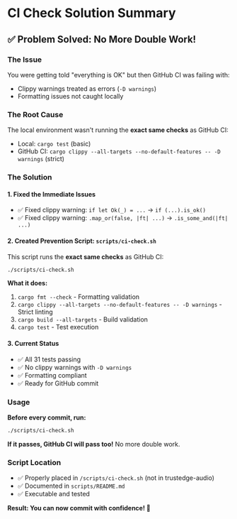 <!--
Copyright (c) 2025 TRUSTEDGE LABS LLC
MPL-2.0: https://mozilla.org/MPL/2.0/
Project: trustedge — Privacy and trust at the edge.
GitHub: https://github.com/johnzilla/trustedge
-->


# CI Check Solution Summary

## ✅ Problem Solved: No More Double Work!

### The Issue
You were getting told "everything is OK" but then GitHub CI was failing with:
- Clippy warnings treated as errors (`-D warnings`)
- Formatting issues not caught locally

### The Root Cause
The local environment wasn't running the **exact same checks** as GitHub CI:
- Local: `cargo test` (basic)
- GitHub CI: `cargo clippy --all-targets --no-default-features -- -D warnings` (strict)

### The Solution

#### 1. **Fixed the Immediate Issues**
- ✅ Fixed clippy warning: `if let Ok(_) = ...` → `if (...).is_ok()`
- ✅ Fixed clippy warning: `.map_or(false, |ft| ...)` → `.is_some_and(|ft| ...)`

#### 2. **Created Prevention Script: `scripts/ci-check.sh`**
This script runs the **exact same checks** as GitHub CI:

```bash
./scripts/ci-check.sh
```

**What it does:**
1. `cargo fmt --check` - Formatting validation
2. `cargo clippy --all-targets --no-default-features -- -D warnings` - Strict linting
3. `cargo build --all-targets` - Build validation  
4. `cargo test` - Test execution

#### 3. **Current Status**
- ✅ All 31 tests passing
- ✅ No clippy warnings with `-D warnings`
- ✅ Formatting compliant
- ✅ Ready for GitHub commit

### Usage
**Before every commit, run:**
```bash
./scripts/ci-check.sh
```

**If it passes, GitHub CI will pass too!** No more double work.

### Script Location
- ✅ Properly placed in `/scripts/ci-check.sh` (not in trustedge-audio)
- ✅ Documented in `scripts/README.md`
- ✅ Executable and tested

**Result: You can now commit with confidence! 🎉**
